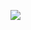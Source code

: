 ![](https://raw.githubusercontent.com/t-a-arnold/swi-homework/gh-pages/images/%E7%8E%A9%E5%AE%B6.png)